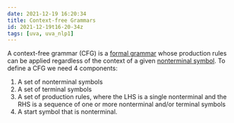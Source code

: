 ```yaml
---
date: 2021-12-19 16:20:34
title: Context-free Grammars
id: 2021-12-19t16-20-34z
tags: [uva, uva_nlp1]
---
```


A context-free grammar (CFG) is a [formal grammar](./2021-12-20t15-48-02z.md)
whose production rules can be applied regardless of the context of a given
[nonterminal symbol](./2021-12-20t15-57-20z.md). To define a CFG we need 4
components:

1. A set of nonterminal symbols
2. A set of terminal symbols
3. A set of production rules, where the LHS is a single nonterminal and the RHS
   is a sequence of one or more nonterminal and/or terminal symbols
4. A start symbol that is nonterminal.
